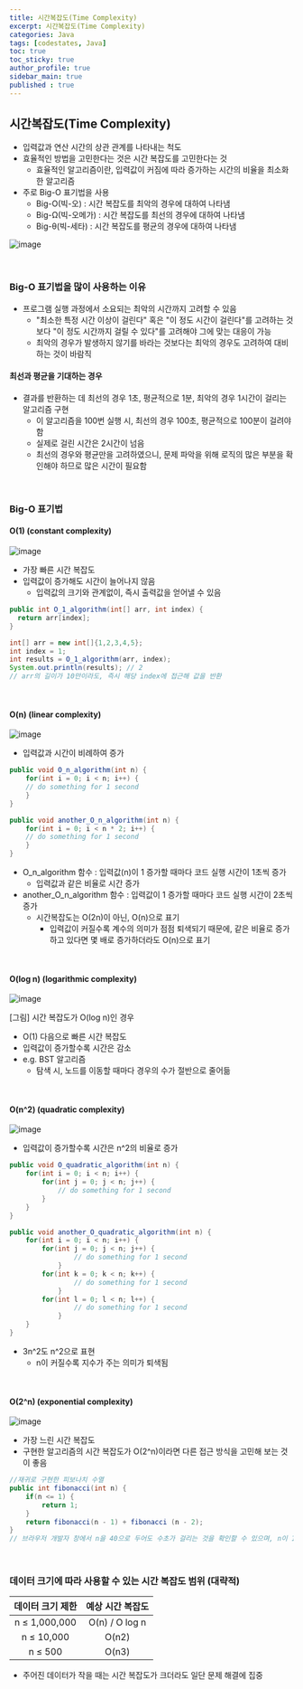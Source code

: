 ```yaml
---
title: 시간복잡도(Time Complexity)
excerpt: 시간복잡도(Time Complexity)
categories: Java
tags: [codestates, Java]
toc: true
toc_sticky: true
author_profile: true
sidebar_main: true
published : true
---
```


## 시간복잡도(Time Complexity)
- 입력값과 연산 시간의 상관 관계를 나타내는 척도
- 효율적인 방법을 고민한다는 것은 시간 복잡도를 고민한다는 것
  - 효율적인 알고리즘이란, 입력값이 커짐에 따라 증가하는 시간의 비율을 최소화한 알고리즘
- 주로 Big-O 표기법을 사용
  - Big-O(빅-오) : 시간 복잡도를 최악의 경우에 대하여 나타냄
  - Big-Ω(빅-오메가) : 시간 복잡도를 최선의 경우에 대하여 나타냄
  - Big-θ(빅-세타) : 시간 복잡도를 평균의 경우에 대하여 나타냄

![image](https://github.com/JSooCha/JSooCha.github.io/assets/90169862/8e4665ba-2d5b-4946-8880-61b95edccd01)

<br>

### Big-O 표기법을 많이 사용하는 이유
- 프로그램 실행 과정에서 소요되는 최악의 시간까지 고려할 수 있음
  - "최소한 특정 시간 이상이 걸린다" 혹은 "이 정도 시간이 걸린다"를 고려하는 것보다 "이 정도 시간까지 걸릴 수 있다"를 고려해야 그에 맞는 대응이 가능
  - 최악의 경우가 발생하지 않기를 바라는 것보다는 최악의 경우도 고려하여 대비하는 것이 바람직

#### 최선과 평균을 기대하는 경우
- 결과를 반환하는 데 최선의 경우 1초, 평균적으로 1분, 최악의 경우 1시간이 걸리는 알고리즘 구현
  - 이 알고리즘을 100번 실행 시, 최선의 경우 100초, 평균적으로 100분이 걸려야 함
  - 실제로 걸린 시간은 2시간이 넘음
  - 최선의 경우와 평균만을 고려하였으니, 문제 파악을 위해 로직의 많은 부분을 확인해야 하므로 많은 시간이 필요함

<br>

### Big-O 표기법

#### O(1) (constant complexity)

![image](https://github.com/JSooCha/JSooCha.github.io/assets/90169862/0449468e-68aa-40c8-80ab-81c8eaf6e610)

- 가장 빠른 시간 복잡도
- 입력값이 증가해도 시간이 늘어나지 않음 
  - 입력값의 크기와 관계없이, 즉시 출력값을 얻어낼 수 있음

```java
public int O_1_algorithm(int[] arr, int index) {
  return arr[index];
}

int[] arr = new int[]{1,2,3,4,5};
int index = 1;
int results = O_1_algorithm(arr, index);
System.out.println(results); // 2
// arr의 길이가 10만이라도, 즉시 해당 index에 접근해 값을 반환
```

<br>

#### O(n) (linear complexity)

![image](https://github.com/JSooCha/JSooCha.github.io/assets/90169862/37162abd-54dc-4945-ae85-a649f358d416)

- 입력값과 시간이 비례하여 증가

```java
public void O_n_algorithm(int n) {
	for(int i = 0; i < n; i++) {
	// do something for 1 second
	}
}

public void another_O_n_algorithm(int n) {
	for(int i = 0; i < n * 2; i++) {
	// do something for 1 second
	}
}
```
- O_n_algorithm 함수 : 입력값(n)이 1 증가할 때마다 코드 실행 시간이 1초씩 증가 
  - 입력값과 같은 비율로 시간 증가
- another_O_n_algorithm 함수 : 입력값이 1 증가할 때마다 코드 실행 시간이 2초씩 증가
  - 시간복잡도는 O(2n)이 아닌, O(n)으로 표기
    - 입력값이 커질수록 계수의 의미가 점점 퇴색되기 때문에, 같은 비율로 증가하고 있다면 몇 배로 증가하더라도 O(n)으로 표기

<br>

#### O(log n) (logarithmic complexity)

![image](https://github.com/JSooCha/JSooCha.github.io/assets/90169862/bcdc3f5a-c758-4e14-bfc9-0654722d01ca)

[그림] 시간 복잡도가 O(log n)인 경우

- O(1) 다음으로 빠른 시간 복잡도
- 입력값이 증가할수록 시간은 감소
- e.g. BST 알고리즘
  - 탐색 시, 노드를 이동할 때마다 경우의 수가 절반으로 줄어듦

<br>

#### O(n^2) (quadratic complexity)

![image](https://github.com/JSooCha/JSooCha.github.io/assets/90169862/276c94d4-27b3-4d02-bd2f-70217d686299)

- 입력값이 증가할수록 시간은 n^2의 비율로 증가

```java
public void O_quadratic_algorithm(int n) {
	for(int i = 0; i < n; i++) {
		for(int j = 0; j < n; j++) {
			// do something for 1 second
		}
	}
}

public void another_O_quadratic_algorithm(int n) {
	for(int i = 0; i < n; i++) {
		for(int j = 0; j < n; j++) {
				// do something for 1 second
			}
		for(int k = 0; k < n; k++) {
				// do something for 1 second
			}
		for(int l = 0; l < n; l++) {
				// do something for 1 second
			}
	}
}
```
- 3n^2도 n^2으로 표현
  - n이 커질수록 지수가 주는 의미가 퇴색됨

<br>

#### O(2^n) (exponential complexity)

![image](https://github.com/JSooCha/JSooCha.github.io/assets/90169862/4d0633e0-0c92-489f-b906-3139f01cfb5d)



- 가장 느린 시간 복잡도
- 구현한 알고리즘의 시간 복잡도가 O(2^n)이라면 다른 접근 방식을 고민해 보는 것이 좋음

```java
//재귀로 구현한 피보나치 수열
public int fibonacci(int n) {
	if(n <= 1) {
		return 1;
	}
	return fibonacci(n - 1) + fibonacci (n - 2);
}
// 브라우저 개발자 창에서 n을 40으로 두어도 수초가 걸리는 것을 확인할 수 있으며, n이 100 이상이면 평생 결과를 반환받지 못할 수도 있음
```

<br>

### 데이터 크기에 따라 사용할 수 있는 시간 복잡도 범위 (대략적)

|데이터 크기 제한|예상 시간 복잡도|
|:-:|:-:|
|n ≤ 1,000,000|O(n) / O log n |
|n ≤ 10,000|O(n2)|
|n ≤ 500|O(n3)|

- 주어진 데이터가 작을 때는 시간 복잡도가 크더라도 일단 문제 해결에 집중  

